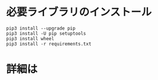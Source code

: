 # 必要ライブラリのインストール
```
pip3 install --upgrade pip
pip3 install -U pip setuptools
pip3 install wheel
pip3 install -r requirements.txt
```

# 詳細は